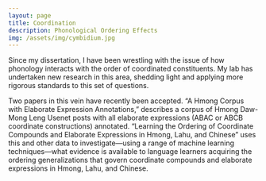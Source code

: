 ```yaml
---
layout: page
title: Coordination
description: Phonological Ordering Effects
img: /assets/img/cymbidium.jpg
---
```


Since my dissertation, I have been wrestling with the issue of how phonology interacts with the order of coordinated constituents. My lab has undertaken new research in this area, shedding light and applying more rigorous standards to this set of questions.

Two papers in this vein have recently been accepted. “A Hmong Corpus with Elaborate Expression Annotations,” describes a corpus of Hmong Daw-Mong Leng Usenet posts with all elaborate expressions (ABAC or ABCB coordinate constructions) annotated. “Learning the Ordering of Coordinate Compounds and Elaborate Expressions in Hmong, Lahu, and Chinese” uses this and other data to investigate—using a range of machine learning techniques—what evidence is available to language learners acquiring the ordering generalizations that govern coordinate compounds and elaborate expressions in Hmong, Lahu, and Chinese.